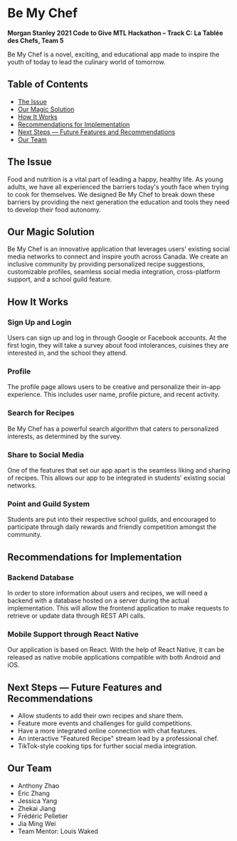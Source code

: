 # Be My Chef

**Morgan Stanley 2021 Code to Give MTL Hackathon – Track C: La Tablée des Chefs, Team 5**

Be My Chef is a novel, exciting, and educational app made to inspire the youth of today to lead the culinary world of tomorrow.
## Table of Contents
* [The Issue](#the-issue)
* [Our Magic Solution](#our-magic-solution)
* [How It Works](#how-it-works)
* [Recommendations for Implementation](#recommendations-for-implementation)
* [Next Steps — Future Features and Recommendations](#next-steps--future-features-and-recommendations)
* [Our Team](#our-team)

## The Issue

Food and nutrition is a vital part of leading a happy, healthy life. As young adults, we have all experienced the barriers today's youth face when trying to cook for themselves. We designed Be My Chef to break down these barriers by providing the next generation the education and tools they need to develop their food autonomy.

## Our Magic Solution

Be My Chef is an innovative application that leverages users' existing social media networks to connect and inspire youth across Canada. We create an inclusive community by providing personalized recipe suggestions, customizable profiles, seamless social media integration, cross-platform support, and a school guild feature.

## How It Works

### Sign Up and Login

Users can sign up and log in through Google or Facebook accounts. At the first login, they will take a survey about food intolerances, cuisines they are interested in, and the school they attend.

### Profile

The profile page allows users to be creative and personalize their in-app experience. This includes user name, profile picture, and recent activity.

### Search for Recipes

Be My Chef has a powerful search algorithm that caters to personalized interests, as determined by the survey.

### Share to Social Media

One of the features that set our app apart is the seamless liking and sharing of recipes. This allows our app to be integrated in students' existing social networks.

### Point and Guild System

Students are put into their respective school guilds, and encouraged to participate through daily rewards and friendly competition amongst the community.

## Recommendations for Implementation

### Backend Database

In order to store information about users and recipes, we will need a backend with a database hosted on a server during the actual implementation. This will allow the frontend application to make requests to retrieve or update data through REST API calls.

### Mobile Support through React Native

Our application is based on React. With the help of React Native, it can be released as native mobile applications compatible with both Android and iOS.

## Next Steps — Future Features and Recommendations

* Allow students to add their own recipes and share them.
* Feature more events and challenges for guild competitions.
* Have a more integrated online connection with chat features.
* An interactive "Featured Recipe" stream lead by a professional chef.
* TikTok-style cooking tips for further social media integration.

## Our Team
* Anthony Zhao
* Eric Zhang
* Jessica Yang
* Zhekai Jiang
* Frédéric Pelletier
* Jia Ming Wei
* Team Mentor: Louis Waked
